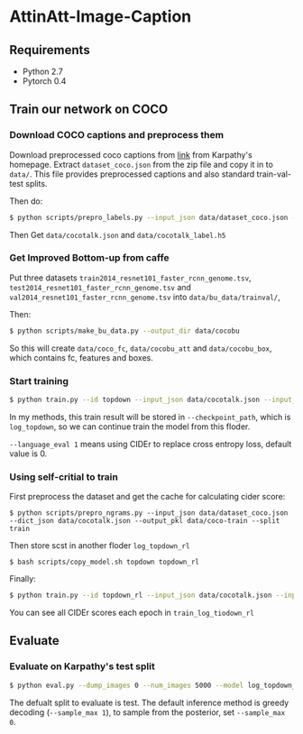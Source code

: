# AttinAtt-Image-Caption

## Requirements
- Python 2.7
- Pytorch 0.4

## Train our network on COCO

### Download COCO captions and preprocess them

Download preprocessed coco captions from [link](http://cs.stanford.edu/people/karpathy/deepimagesent/caption_datasets.zip) from Karpathy's homepage. Extract `dataset_coco.json` from the zip file and copy it in to `data/`. This file provides preprocessed captions and also standard train-val-test splits.

Then do:

```bash
$ python scripts/prepro_labels.py --input_json data/dataset_coco.json --output_json data/cocotalk.json --output_h5 data/cocotalk
```

Then Get `data/cocotalk.json` and `data/cocotalk_label.h5`

### Get Improved Bottom-up from caffe

Put three datasets `train2014_resnet101_faster_rcnn_genome.tsv`, `test2014_resnet101_faster_rcnn_genome.tsv` and `val2014_resnet101_faster_rcnn_genome.tsv` into `data/bu_data/trainval/`, 

Then:

```bash
$ python scripts/make_bu_data.py --output_dir data/cocobu
```

So this will create `data/coco_fc`, `data/cocobu_att` and `data/cocobu_box`, which contains fc, features and boxes.

### Start training

```bash
$ python train.py --id topdown --input_json data/cocotalk.json --input_fc_dir data/cocotalk_fc --input_att_dir data/cocotalk_att --input_label_h5 data/cocotalk_label.h5 --batch_size 10 --learning_rate 5e-4 --learning_rate_decay_start 0 --scheduled_sampling_start 0 --checkpoint_path log_topdown --save_checkpoint_every 2000 --val_images_use 5000 --max_epochs 50 --language_eval 1 --start_from log_topdown
```

In my methods, this train result will be stored in `--checkpoint_path`, which is `log_topdown`, so we can continue train the model from this floder.

`--language_eval 1` means using CIDEr to replace cross entropy loss, default value is 0.


### Using self-critial to train

First preprocess the dataset and get the cache for calculating cider score:

```
$ python scripts/prepro_ngrams.py --input_json data/dataset_coco.json --dict_json data/cocotalk.json --output_pkl data/coco-train --split train
```

Then store scst in another floder `log_topdown_rl`

```
$ bash scripts/copy_model.sh topdown topdown_rl
```

Finally:

```bash
$ python train.py --id topdown_rl --input_json data/cocotalk.json --input_fc_dir data/cocotalk_fc --input_att_dir data/cocotalk_att --input_label_h5 data/cocotalk_label.h5 --batch_size 10 --learning_rate 5e-5 --start_from log_topdown_rl --checkpoint_path log_topdown_rl --save_checkpoint_every 2000 --language_eval 1 --val_images_use 5000 --self_critical_after 50 --beam_size 2
```

You can see all CIDEr scores each epoch in `train_log_tiodown_rl`

## Evaluate

### Evaluate on Karpathy's test split

```bash
$ python eval.py --dump_images 0 --num_images 5000 --model log_topdown_rl/model-best.pth --infos_path log_topdown_rl/infos_topdown_rl-best.pkl --language_eval 1 --input_json data/cocotalk.json --input_label_h5 data/cocotalk_label.h5 --input_fc_dir data/cocotalk_fc --input_att_dir data/cocotalk_att
```


The defualt split to evaluate is test. The default inference method is greedy decoding (`--sample_max 1`), to sample from the posterior, set `--sample_max 0`.
